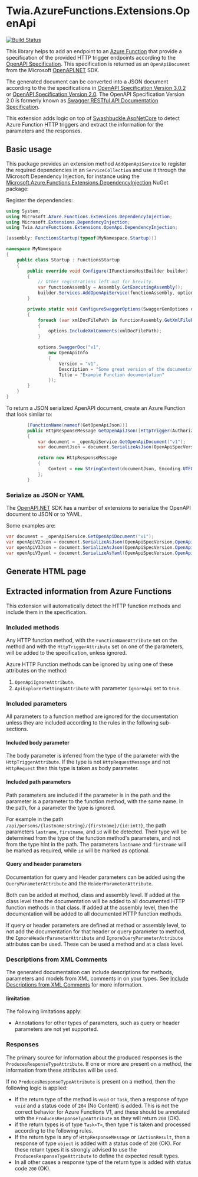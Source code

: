 ﻿# Twia.AzureFunctions.Extensions.OpenApi

[![Build Status](https://dev.azure.com/twia/Twia.AzureFunctions.Extensions.OpenApi/_apis/build/status/dtewinkel.Twia.AzureFunctions.Extensions.OpenApi?branchName=master)](https://dev.azure.com/twia/Twia.AzureFunctions.Extensions.OpenApi/_build/latest?definitionId=14&branchName=master)

This library helps to add an endpoint to an [Azure Function](https://azure.microsoft.com/services/functions/) that provide a specification of the provided HTTP trigger endpoints according to the [OpenAPI Specification](https://swagger.io/specification/). This specification is returned as an `OpenApiDocument` from the Microsoft [OpenAPI.NET](https://github.com/Microsoft/OpenAPI.NET) SDK.

The generated document can be converted into a JSON document according to the the specifications in [OpenAPI Specification Version 3.0.2](https://swagger.io/specification/) or [OpenAPI Specification Version 2.0](https://swagger.io/specification/v2/). The OpenAPI Specification Version 2.0 is formerly known as [Swagger RESTful API Documentation Specification](https://swagger.io/specification/v2/).

This extension adds logic on top of [Swashbuckle.AspNetCore](https://github.com/domaindrivendev/Swashbuckle.AspNetCore) to detect Azure Function HTTP triggers and extract the information for the parameters and the responses.

## Basic usage

This package provides an extension method `AddOpenApiService` to register the required dependencies in an `ServiceCollection` and use it through the Microsoft Dependency Injection, for instance using the [Microsoft.Azure.Functions.Extensions.DependencyInjection](https://docs.microsoft.com/bs-cyrl-ba/azure/azure-functions/functions-dotnet-dependency-injection) NuGet package:

Register the dependencies:

```csharp
using System;
using Microsoft.Azure.Functions.Extensions.DependencyInjection;
using Microsoft.Extensions.DependencyInjection;
using Twia.AzureFunctions.Extensions.OpenApi.DependencyInjection;

[assembly: FunctionsStartup(typeof(MyNamespace.Startup))]

namespace MyNamespace
{
    public class Startup : FunctionsStartup
    {
        public override void Configure(IFunctionsHostBuilder builder)
        {
            // Other registrations left out for brevity.
            var functionAssembly = Assembly.GetExecutingAssembly();
            builder.Services.AddOpenApiService(functionAssembly, options => ConfigureSwaggerOptions(options, functionAssembly));
        }

        private static void ConfigureSwaggerOptions(SwaggerGenOptions options, Assembly functionAssembly)
        {
            foreach (var xmlDocFilePath in functionAssembly.GetXmlFilePaths())
            {
                options.IncludeXmlComments(xmlDocFilePath);
            }

            options.SwaggerDoc("v1",
                new OpenApiInfo
                {
                    Version = "v1",
                    Description = "Some great version of the documentation",
                    Title = "Example Function documentation"
                });
        }
    }
}

```

To return a JSON serialized ApenAPI document, create an Azure Function that look similar to:

```csharp
        [FunctionName(nameof(GetOpenApiJson))]
        public HttpResponseMessage GetOpenApiJson([HttpTrigger(AuthorizationLevel.Anonymous, "get", Route = "openapi/json")] HttpRequestMessage req)
        {
            var document = _openApiService.GetOpenApiDocument("v1");
            var documentJson = document.SerializeAsJson(OpenApiSpecVersion.OpenApi3_0);

            return new HttpResponseMessage
            {
                Content = new StringContent(documentJson, Encoding.UTF8, "application/json")
            };
        }
```


### Serialize as JSON or YAML

The [OpenAPI.NET](https://github.com/Microsoft/OpenAPI.NET) SDK has a number of extensions to serialize the OpenAPI document to JSON or to YAML.

Some examples are:

```csharp
var document = _openApiService.GetOpenApiDocument("v1");
var openApiV2Json = document.SerializeAsJson(OpenApiSpecVersion.OpenApi2_0);
var openApiV3Json = document.SerializeAsJson(OpenApiSpecVersion.OpenApi3_0);
var openApiV3yaml = document.SerializeAsYaml(OpenApiSpecVersion.OpenApi3_0);
```

## Generate HTML page

 

## Extracted information from Azure Functions

This extension will automatically detect the HTTP function methods and include them in the specification.

### Included methods

Any HTTP function method, with the `FunctionNameAttribute` set on the method and with the `HttpTriggerAttribute` set on one of the parameters, will be added to the specification, unless ignored.

Azure HTTP Function methods can be ignored by using one of these attributes on the method:

1. `OpenApiIgnoreAttribute`.
1. `ApiExplorerSettingsAttribute` with parameter `IgnoreApi` set to `true`.

### Included parameters

All parameters to a function method are ignored for the documentation unless they are included according to the rules in the following sub-sections.

#### Included body parameter

The body parameter is inferred from the type of the parameter with the `HttpTriggerAttribute`. If the type is not `HttpRequestMessage` and not `HttpRequest` then this type is taken as body parameter.

#### Included path parameters

Path parameters are included if the parameter is in the path and the parameter is a parameter to the function method, with the same name. In the path, for a parameter the type is ignored. 

For example in the path `/api/persons/{lastname:string}/{firstname}/{id:int?}`, the path parameters `lastname`, `firstname`, and `id` will be detected. Their type will be determined from the type of the function method's parameters, and not from the type hint in the path. The parameters `lastname` and `firstname` will be marked as required, while `id` will be marked as optional.

#### Query and header parameters

Documentation for query and Header parameters can be added using the `QueryParameterAttribute` and the `HeaderParameterAttribute`. 

Both can be added at method, class and assembly level. If added at the class level then the documentation will be added to all documented HTTP function methods in that class. 
If added at the assembly level, then the documentation will be added to all documented HTTP function methods. 

If query or header parameters are defined at method or assembly level, to not add the documentation for that header or query parameter to method, the `IgnoreHeaderParameterAttribute` and `IgnoreQueryParameterAttribute` attributes can be used. 
These can be used a method and at a class level.

### Descriptions from XML Comments

The generated documentation can include descriptions for methods, parameters and models from XML comments in on your types. See [Include Descriptions from XML Comments](https://github.com/domaindrivendev/Swashbuckle.AspNetCore#include-descriptions-from-xml-comments) for more information.

#### limitation

The following limitations apply:

- Annotations for other types of parameters, such as query or header parameters are not yet supported.

### Responses

The primary source for information about the produced responses is the `ProducesResponseTypeAttribute`. If one or more are present on a method, the information from these attributes will be used.

If no `ProducesResponseTypeAttribute` is present on a method, then the following logic is applied:

- If the return type of the method is `void` or `Task`, then a response of type `void` and a status code of `204` (No Content) is added. 
  This is not the correct behavior for Azure Functions V1, and these should be annotated with the `ProducesResponseTypeAttribute` as they will return `200` (OK).
- if the return types is of type `Task<T>`, then type `T` is taken and processed according to the following rules.
- If the return type is any of `HttpResponseMessage` or `IActionResult`, then a response of type `object` is added with a status code of `200` (OK). 
  For these return types it is strongly advised to use the `ProducesResponseTypeAttribute` to define the expected result types.
- In all other cases a response type of the return type is added with status code `200` (OK).
